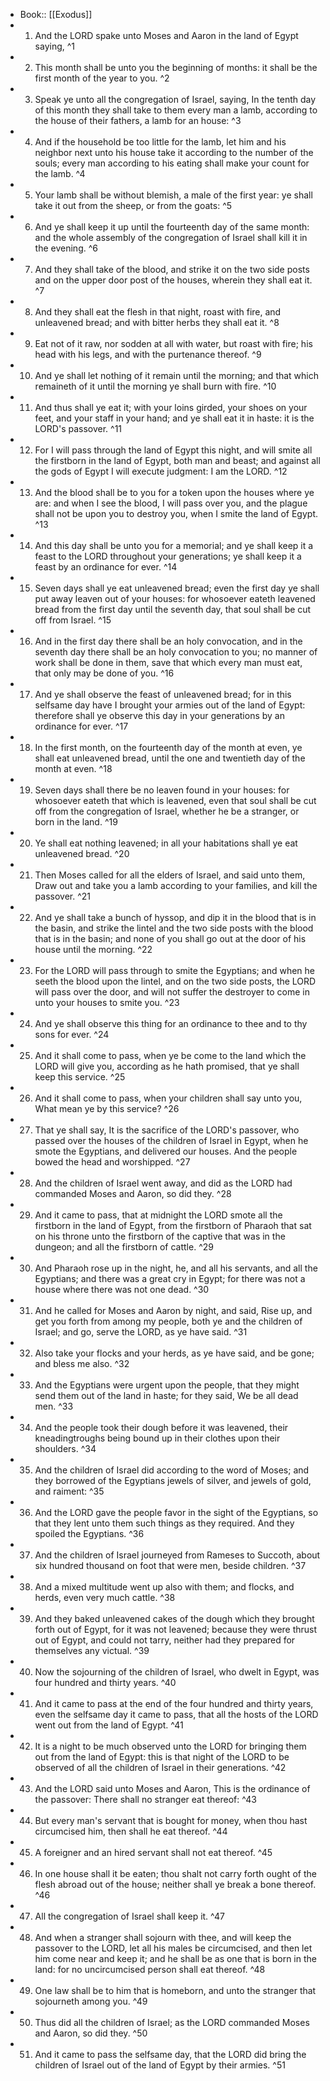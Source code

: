 - Book:: [[Exodus]]
- 1. And the LORD spake unto Moses and Aaron in the land of Egypt saying, ^1
- 2. This month shall be unto you the beginning of months: it shall be the first month of the year to you. ^2
- 3. Speak ye unto all the congregation of Israel, saying, In the tenth day of this month they shall take to them every man a lamb, according to the house of their fathers, a lamb for an house: ^3
- 4. And if the household be too little for the lamb, let him and his neighbor next unto his house take it according to the number of the souls; every man according to his eating shall make your count for the lamb. ^4
- 5. Your lamb shall be without blemish, a male of the first year: ye shall take it out from the sheep, or from the goats: ^5
- 6. And ye shall keep it up until the fourteenth day of the same month: and the whole assembly of the congregation of Israel shall kill it in the evening. ^6
- 7. And they shall take of the blood, and strike it on the two side posts and on the upper door post of the houses, wherein they shall eat it. ^7
- 8. And they shall eat the flesh in that night, roast with fire, and unleavened bread; and with bitter herbs they shall eat it. ^8
- 9. Eat not of it raw, nor sodden at all with water, but roast with fire; his head with his legs, and with the purtenance thereof. ^9
- 10. And ye shall let nothing of it remain until the morning; and that which remaineth of it until the morning ye shall burn with fire. ^10
- 11. And thus shall ye eat it; with your loins girded, your shoes on your feet, and your staff in your hand; and ye shall eat it in haste: it is the LORD's passover. ^11
- 12. For I will pass through the land of Egypt this night, and will smite all the firstborn in the land of Egypt, both man and beast; and against all the gods of Egypt I will execute judgment: I am the LORD. ^12
- 13. And the blood shall be to you for a token upon the houses where ye are: and when I see the blood, I will pass over you, and the plague shall not be upon you to destroy you, when I smite the land of Egypt. ^13
- 14. And this day shall be unto you for a memorial; and ye shall keep it a feast to the LORD throughout your generations; ye shall keep it a feast by an ordinance for ever. ^14
- 15. Seven days shall ye eat unleavened bread; even the first day ye shall put away leaven out of your houses: for whosoever eateth leavened bread from the first day until the seventh day, that soul shall be cut off from Israel. ^15
- 16. And in the first day there shall be an holy convocation, and in the seventh day there shall be an holy convocation to you; no manner of work shall be done in them, save that which every man must eat, that only may be done of you. ^16
- 17. And ye shall observe the feast of unleavened bread; for in this selfsame day have I brought your armies out of the land of Egypt: therefore shall ye observe this day in your generations by an ordinance for ever. ^17
- 18. In the first month, on the fourteenth day of the month at even, ye shall eat unleavened bread, until the one and twentieth day of the month at even. ^18
- 19. Seven days shall there be no leaven found in your houses: for whosoever eateth that which is leavened, even that soul shall be cut off from the congregation of Israel, whether he be a stranger, or born in the land. ^19
- 20. Ye shall eat nothing leavened; in all your habitations shall ye eat unleavened bread. ^20
- 21. Then Moses called for all the elders of Israel, and said unto them, Draw out and take you a lamb according to your families, and kill the passover. ^21
- 22. And ye shall take a bunch of hyssop, and dip it in the blood that is in the basin, and strike the lintel and the two side posts with the blood that is in the basin; and none of you shall go out at the door of his house until the morning. ^22
- 23. For the LORD will pass through to smite the Egyptians; and when he seeth the blood upon the lintel, and on the two side posts, the LORD will pass over the door, and will not suffer the destroyer to come in unto your houses to smite you. ^23
- 24. And ye shall observe this thing for an ordinance to thee and to thy sons for ever. ^24
- 25. And it shall come to pass, when ye be come to the land which the LORD will give you, according as he hath promised, that ye shall keep this service. ^25
- 26. And it shall come to pass, when your children shall say unto you, What mean ye by this service? ^26
- 27. That ye shall say, It is the sacrifice of the LORD's passover, who passed over the houses of the children of Israel in Egypt, when he smote the Egyptians, and delivered our houses. And the people bowed the head and worshipped. ^27
- 28. And the children of Israel went away, and did as the LORD had commanded Moses and Aaron, so did they. ^28
- 29. And it came to pass, that at midnight the LORD smote all the firstborn in the land of Egypt, from the firstborn of Pharaoh that sat on his throne unto the firstborn of the captive that was in the dungeon; and all the firstborn of cattle. ^29
- 30. And Pharaoh rose up in the night, he, and all his servants, and all the Egyptians; and there was a great cry in Egypt; for there was not a house where there was not one dead. ^30
- 31. And he called for Moses and Aaron by night, and said, Rise up, and get you forth from among my people, both ye and the children of Israel; and go, serve the LORD, as ye have said. ^31
- 32. Also take your flocks and your herds, as ye have said, and be gone; and bless me also. ^32
- 33. And the Egyptians were urgent upon the people, that they might send them out of the land in haste; for they said, We be all dead men. ^33
- 34. And the people took their dough before it was leavened, their kneadingtroughs being bound up in their clothes upon their shoulders. ^34
- 35. And the children of Israel did according to the word of Moses; and they borrowed of the Egyptians jewels of silver, and jewels of gold, and raiment: ^35
- 36. And the LORD gave the people favor in the sight of the Egyptians, so that they lent unto them such things as they required. And they spoiled the Egyptians. ^36
- 37. And the children of Israel journeyed from Rameses to Succoth, about six hundred thousand on foot that were men, beside children. ^37
- 38. And a mixed multitude went up also with them; and flocks, and herds, even very much cattle. ^38
- 39. And they baked unleavened cakes of the dough which they brought forth out of Egypt, for it was not leavened; because they were thrust out of Egypt, and could not tarry, neither had they prepared for themselves any victual. ^39
- 40. Now the sojourning of the children of Israel, who dwelt in Egypt, was four hundred and thirty years. ^40
- 41. And it came to pass at the end of the four hundred and thirty years, even the selfsame day it came to pass, that all the hosts of the LORD went out from the land of Egypt. ^41
- 42. It is a night to be much observed unto the LORD for bringing them out from the land of Egypt: this is that night of the LORD to be observed of all the children of Israel in their generations. ^42
- 43. And the LORD said unto Moses and Aaron, This is the ordinance of the passover: There shall no stranger eat thereof: ^43
- 44. But every man's servant that is bought for money, when thou hast circumcised him, then shall he eat thereof. ^44
- 45. A foreigner and an hired servant shall not eat thereof. ^45
- 46. In one house shall it be eaten; thou shalt not carry forth ought of the flesh abroad out of the house; neither shall ye break a bone thereof. ^46
- 47. All the congregation of Israel shall keep it. ^47
- 48. And when a stranger shall sojourn with thee, and will keep the passover to the LORD, let all his males be circumcised, and then let him come near and keep it; and he shall be as one that is born in the land: for no uncircumcised person shall eat thereof. ^48
- 49. One law shall be to him that is homeborn, and unto the stranger that sojourneth among you. ^49
- 50. Thus did all the children of Israel; as the LORD commanded Moses and Aaron, so did they. ^50
- 51. And it came to pass the selfsame day, that the LORD did bring the children of Israel out of the land of Egypt by their armies. ^51
